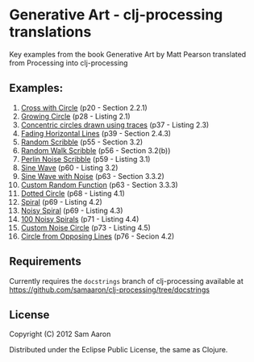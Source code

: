 # Generative Art - clj-processing translations

Key examples from the book Generative Art by Matt Pearson translated from Processing into clj-processing

## Examples:

1. [Cross with Circle](https://github.com/samaaron/gen-art/blob/master/src/gen_art/cross_with_circle.clj) (p20 - Section 2.2.1)
2. [Growing Circle](https://github.com/samaaron/gen-art/blob/master/src/gen_art/growing_circle.clj) (p28 - Listing 2.1)
3. [Concentric circles drawn using traces](https://github.com/samaaron/gen-art/blob/master/src/gen_art/concentric_circles.clj) (p37 - Listing 2.3)
4. [Fading Horizontal Lines](https://github.com/samaaron/gen-art/blob/master/src/gen_art/fading_horizontal_lines.clj) (p39 - Section 2.4.3)
5. [Random Scribble](https://github.com/samaaron/gen-art/blob/master/src/gen_art/random_scribble.clj) (p55 - Section 3.2)
6. [Random Walk Scribble](https://github.com/samaaron/gen-art/blob/master/src/gen_art/rand_walk_scribble.clj) (p56 - Section 3.2(b))
7. [Perlin Noise Scribble](https://github.com/samaaron/gen-art/blob/master/src/gen_art/perlin_noise_scribble.clj) (p59 - Listing 3.1)
8. [Sine Wave](https://github.com/samaaron/gen-art/blob/master/src/gen_art/sine_wave.clj) (p60 - Listing 3.2)
9. [Sine Wave with Noise](https://github.com/samaaron/gen-art/blob/master/src/gen_art/sine_wave_with_noise.clj) (p63 - Section 3.3.2)
10. [Custom Random Function](https://github.com/samaaron/gen-art/blob/master/src/gen_art/custom_rand.clj) (p63 - Section 3.3.3)
11. [Dotted Circle](https://github.com/samaaron/gen-art/blob/master/src/gen_art/dotted_circle.clj) (p68 - Listing 4.1)
12. [Spiral](https://github.com/samaaron/gen-art/blob/master/src/gen_art/spiral.clj) (p69 - Listing 4.2)
13. [Noisy Spiral](https://github.com/samaaron/gen-art/blob/master/src/gen_art/noisy_spiral.clj) (p69 - Listing 4.3)
14. [100 Noisy Spirals](https://github.com/samaaron/gen-art/blob/master/src/gen_art/hundred_noisy_spirals.clj) (p71 - Listing 4.4)
15. [Custom Noise Circle](https://github.com/samaaron/gen-art/blob/master/src/gen_art/custom_noise_circle.clj) (p73 - Listing 4.5)
16. [Circle from Opposing Lines](https://github.com/samaaron/gen-art/blob/master/src/gen_art/circle_from_opposing_lines.clj) (p76 - Secion 4.2)


## Requirements

Currently requires the `docstrings` branch of clj-processing available at https://github.com/samaaron/clj-processing/tree/docstrings

## License

Copyright (C) 2012 Sam Aaron

Distributed under the Eclipse Public License, the same as Clojure.
